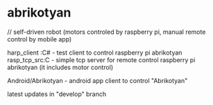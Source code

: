 # abrikotyan
// self-driven robot (motors controled by raspberry pi, manual remote control by mobile app) 

harp_client :C# - test client to control raspberry pi abrikotyan
rasp_tcp_src:C - simple tcp server for remote control raspberry pi abrikotyan (it includes motor control)

Android/Abrikotyan - android app client to control "Abrikotyan"

latest updates in "develop" branch

